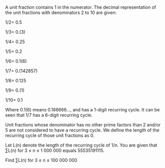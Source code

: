 
A unit fraction contains 1 in the numerator. The decimal representation of the unit fractions with denominators 2 to 10 are given:



1/2=&#160;0.5


1/3=&#160;0.(3)


1/4=&#160;0.25


1/5=&#160;0.2


1/6=&#160;0.1(6)


1/7=&#160;0.(142857)


1/8=&#160;0.125


1/9=&#160;0.(1)


1/10=&#160;0.1



Where 0.1(6) means 0.166666..., and has a 1-digit recurring cycle. It can be seen that 1/7 has a 6-digit recurring cycle.

Unit fractions whose denominator has no other prime factors than 2 and/or 5 are not considered to have a recurring cycle.
We define the length of the recurring cycle of those unit fractions as 0. 


Let L(n) denote the length of the recurring cycle of 1/n.
You are given that &#8721;L(n) for 3 &#8804; n &#8804; 1 000 000 equals 55535191115.


Find &#8721;L(n) for 3 &#8804; n &#8804; 100 000 000
